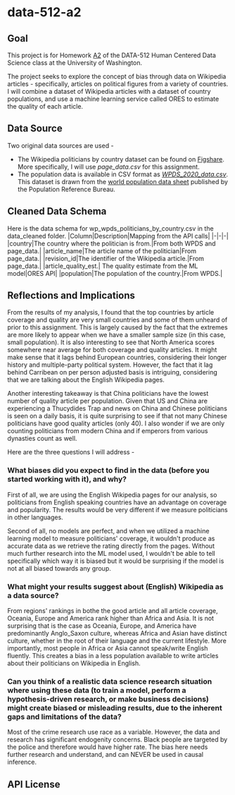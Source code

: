 # data-512-a2

## Goal
This project is for Homework [A2](https://docs.google.com/document/d/11eswL84T-H6bli8aX_-XndCN6tAZ4bIb9Z2ywiIf2fE/edit#) of the DATA-512 Human Centered Data Science class at the University of Washington. 

The project seeks to explore the concept of bias through data on Wikipedia articles - specifically, articles on political figures from a variety of countries. I  will combine a dataset of Wikipedia articles with a dataset of country populations, and use a machine learning service called ORES to estimate the quality of each article.

## Data Source
Two original data sources are used - 
- The Wikipedia politicians by country dataset can be found on [Figshare](https://figshare.com/articles/dataset/Untitled_Item/5513449). More specifically, I will use *page_data.csv* for this assignment.
- The population data is available in CSV format as [*WPDS_2020_data.csv*](https://docs.google.com/spreadsheets/d/1CFJO2zna2No5KqNm9rPK5PCACoXKzb-nycJFhV689Iw/edit#gid=283125346). This dataset is drawn from the [world population data sheet](https://www.prb.org/international/indicator/population/table/) published by the Population Reference Bureau.


## Cleaned Data Schema
Here is the data schema for wp_wpds_politicians_by_country.csv in the data_cleaned folder.
|Column|Description|Mapping from the API calls|
|-|-|-|
|country|The country where the politician is from.|From both WPDS and page_data.|
|article_name|The article name of the politician|From page_data.|
|revision_id|The identifier of the Wikipedia article.|From page_data.|
|article_quality_est.| The quality estimate from the ML model|ORES API|
|population|The population of the country.|From WPDS.|


## Reflections and Implications

From the results of my analysis, I found that the top countries by article coverage and quality are very small countries and some of them unheard of prior to this assignment. This is largely caused by the fact that the extremes are more likely to appear when we have a smaller sample size (in this case, small population). It is also interesting to see that North America scores somewhere near average for both coverage and quality articles. It might make sense that it lags behind European countries, considering their longer history and multiple-party political system. However, the fact that it lag behind Carribean on per person adjusted basis is intriguing, considering that we are talking about the English Wikipedia pages.

Another interesting takeaway is that China politicians have the lowest number of quality article per population. Given that US and China are experiencing a Thucydides Trap and news on China and Chinese politicians is seen on a daily basis, it is quite surprising to see if that not many Chinese politicians have good quality articles (only 40). I also wonder if we are only counting politicians from modern China and if emperors from various dynasties count as well.

Here are the three questions I will address - 

### What biases did you expect to find in the data (before you started working with it), and why?

First of all, we are using the English Wikipedia pages for our analysis, so politicians from English speaking countries have an advantage on coverage and popularity. The results would be very different if we measure politicians in other languages.

Second of all, no models are perfect, and when we utilized a machine learning model to measure politicians' coverage, it wouldn't produce as accurate data as we retrieve the rating directly from the pages. Without much further research into the ML model used, I wouldn't be able to tell specifically which way it is biased but it would be surprising if the model is not at all biased towards any group.


### What might your results suggest about (English) Wikipedia as a data source?

From regions' rankings in bothe the good article and all article coverage, Oceania, Europe and America rank higher than Africa and Asia. It is not surprising that is the case as Oceania, Europe, and America have predominantly Anglo_Saxon culture, whereas Africa and Asian have distinct culture, whether in the root of their language and the current lifestyle. More importantly, most people in Africa or Asia cannot speak/write English fluently. This creates a bias in a less population available to write articles about their politicians on Wikipedia in English.


### Can you think of a realistic data science research situation where using these data (to train a model, perform a hypothesis-driven research, or make business decisions) might create biased or misleading results, due to the inherent gaps and limitations of the data?

Most of the crime research use race as a variable. However, the data and research has significant endogenity concerns. Black people are targeted by the police and therefore would have higher rate. The bias here needs further research and understand, and can NEVER be used in causal inference.

## API License

